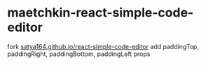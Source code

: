 # maetchkin-react-simple-code-editor

fork [satya164.github.io/react-simple-code-editor](https://satya164.github.io/react-simple-code-editor)
add paddingTop, paddingRight, paddingBottom, paddingLeft props